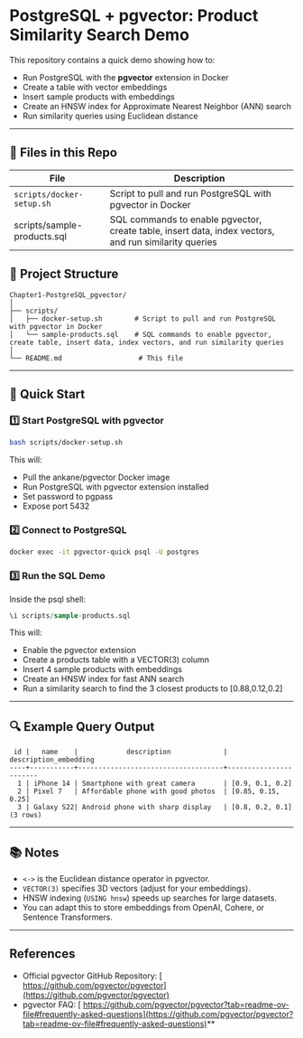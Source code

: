 # PostgreSQL + pgvector: Product Similarity Search Demo

This repository contains a quick demo showing how to:

- Run PostgreSQL with the **pgvector** extension in Docker
- Create a table with vector embeddings
- Insert sample products with embeddings
- Create an HNSW index for Approximate Nearest Neighbor (ANN) search
- Run similarity queries using Euclidean distance

---

## 📂 Files in this Repo

| File                        | Description                                                                                           |
| --------------------------- | ----------------------------------------------------------------------------------------------------- |
| `scripts/docker-setup.sh` | Script to pull and run PostgreSQL with pgvector in Docker                                             |
| scripts/sample-products.sql | SQL commands to enable pgvector, create table, insert data, index vectors, and run similarity queries |

## 📂 Project Structure

```
Chapter1-PostgreSQL_pgvector/
│
├── scripts/
│   ├── docker-setup.sh        # Script to pull and run PostgreSQL with pgvector in Docker
│   └── sample-products.sql    # SQL commands to enable pgvector, create table, insert data, index vectors, and run similarity queries
│
└── README.md                   # This file
```

---

## 🚀 Quick Start

### 1️⃣ Start PostgreSQL with pgvector

```bash
bash scripts/docker-setup.sh
```

This will:

- Pull the ankane/pgvector Docker image
- Run PostgreSQL with pgvector extension installed
- Set password to pgpass
- Expose port 5432

### 2️⃣ Connect to PostgreSQL

```bash
docker exec -it pgvector-quick psql -U postgres
```

### 3️⃣ Run the SQL Demo

Inside the psql shell:

```sql
\i scripts/sample-products.sql
```

This will:

- Enable the pgvector extension
- Create a products table with a VECTOR(3) column
- Insert 4 sample products with embeddings
- Create an HNSW index for fast ANN search
- Run a similarity search to find the 3 closest products to [0.88,0.12,0.2]

---

## 🔍 Example Query Output

```
 id |   name    |            description             | description_embedding
----+-----------+------------------------------------+-----------------------
  1 | iPhone 14 | Smartphone with great camera       | [0.9, 0.1, 0.2]
  2 | Pixel 7   | Affordable phone with good photos  | [0.85, 0.15, 0.25]
  3 | Galaxy S22| Android phone with sharp display   | [0.8, 0.2, 0.1]
(3 rows)
```

---

## 📚 Notes

- `<->` is the Euclidean distance operator in pgvector.
- `VECTOR(3)` specifies 3D vectors (adjust for your embeddings).
- HNSW indexing (`USING hnsw`) speeds up searches for large datasets.
- You can adapt this to store embeddings from OpenAI, Cohere, or Sentence Transformers.

---

## References

* Official pgvector GitHub Repository: [ https://github.com/pgvector/pgvector](https://github.com/pgvector/pgvector)
* pgvector FAQ: [ https://github.com/pgvector/pgvector?tab=readme-ov-file#frequently-asked-questions](https://github.com/pgvector/pgvector?tab=readme-ov-file#frequently-asked-questions)**
